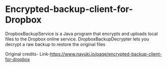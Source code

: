 # Encrypted-backup-client-for-Dropbox
DropboxBackupService is a Java program that encrypts and uploads local files to the Dropbox online service. DropboxBackupDecrypter lets you decrypt a raw backup to restore the original files

Original credits-
Link-https://www.nayuki.io/page/encrypted-backup-client-for-dropbox
